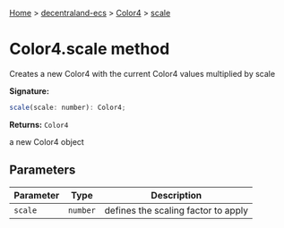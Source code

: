 [Home](./index) &gt; [decentraland-ecs](./decentraland-ecs.md) &gt; [Color4](./decentraland-ecs.color4.md) &gt; [scale](./decentraland-ecs.color4.scale.md)

# Color4.scale method

Creates a new Color4 with the current Color4 values multiplied by scale

**Signature:**
```javascript
scale(scale: number): Color4;
```
**Returns:** `Color4`

a new Color4 object

## Parameters

|  Parameter | Type | Description |
|  --- | --- | --- |
|  `scale` | `number` | defines the scaling factor to apply |

